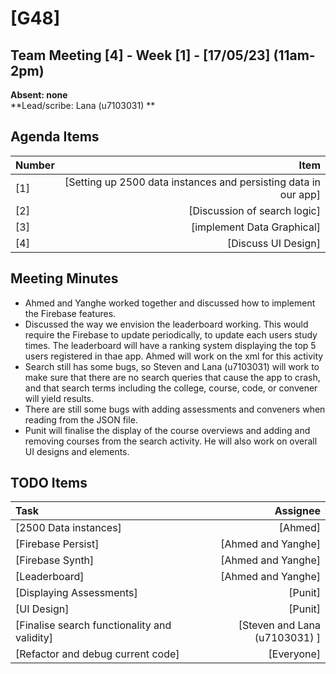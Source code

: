 # [G48]
## Team Meeting [4] - Week [1] - [17/05/23] (11am-2pm)
**Absent: none**
<br>
**Lead/scribe: Lana (u7103031) **

## Agenda Items
| Number |                                                            Item |
|:-------|----------------------------------------------------------------:|
| [1]    | [Setting up 2500 data instances and persisting data in our app] |
| [2]    |                                    [Discussion of search logic] |
| [3]    |                                      [implement Data Graphical] |
| [4]    |                                             [Discuss UI Design] |

## Meeting Minutes
- Ahmed and Yanghe worked together and discussed how to implement the Firebase features. 
- Discussed the way we envision the leaderboard working. This would require the Firebase to update periodically, to update each users study times. The leaderboard will have a ranking system displaying the top 5 users registered in thae app. Ahmed will work on the xml for this activity
- Search still has some bugs, so Steven and Lana (u7103031)  will work to make sure that there are no search queries that cause the app to crash, and that search terms including the college, course, code, or convener will yield results.
- There are still some bugs with adding assessments and conveners when reading from the JSON file.
- Punit will finalise the display of the course overviews and adding and removing courses from the search activity. He will also work on overall UI designs and elements.

## TODO Items
| Task                                         |           Assignee |
|:---------------------------------------------|-------------------:|
| [2500 Data instances]                        |            [Ahmed] |
| [Firebase Persist]                           | [Ahmed and Yanghe] |
| [Firebase Synth]                             | [Ahmed and Yanghe] |
| [Leaderboard]                                | [Ahmed and Yanghe] |
| [Displaying Assessments]                     |            [Punit] |
| [UI Design]                                  |            [Punit] |
| [Finalise search functionality and validity] |  [Steven and Lana (u7103031) ] |
| [Refactor and debug current code]            |         [Everyone] |
